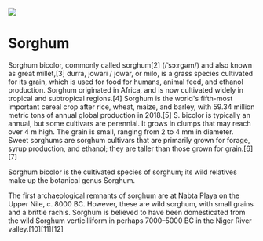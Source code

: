 <a href="https://juncture-digital.org"><img src="https://gitcdn.link/cdn/jstor-labs/juncture/main/images/ve-button.png"></a>

<param ve-config 
       title="Sorghum" 
       author="Chris Blakley" 
       layout="vertical"
       banner="https://upload.wikimedia.org/wikipedia/commons/thumb/2/20/Sorgho_rouge_blanc.jpg/1280px-Sorgho_rouge_blanc.jpg">

# Sorghum

Sorghum bicolor, commonly called sorghum[2] (/ˈsɔːrɡəm/) and also known as great millet,[3] durra, jowari / jowar, or milo, is a grass species cultivated for its grain, which is used for food for humans, animal feed, and ethanol production. Sorghum originated in Africa, and is now cultivated widely in tropical and subtropical regions.[4] Sorghum is the world's fifth-most important cereal crop after rice, wheat, maize, and barley, with 59.34 million metric tons of annual global production in 2018.[5] S. bicolor is typically an annual, but some cultivars are perennial. It grows in clumps that may reach over 4 m high. The grain is small, ranging from 2 to 4 mm in diameter. Sweet sorghums are sorghum cultivars that are primarily grown for forage, syrup production, and ethanol; they are taller than those grown for grain.[6][7]
<param ve-image url="https://upload.wikimedia.org/wikipedia/commons/8/84/Sorghum_bicolor03.jpg">

Sorghum bicolor is the cultivated species of sorghum; its wild relatives make up the botanical genus Sorghum.

The first archaeological remnants of sorghum are at Nabta Playa on the Upper Nile, c. 8000 BC. However, these are wild sorghum, with small grains and a brittle rachis. Sorghum is believed to have been domesticated from the wild Sorghum verticilliform in perhaps 7000–5000 BC in the Niger River valley.[10][11][12]
<param ve-map center="Q8673" zoom="10">
